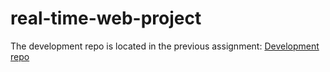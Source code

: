 # real-time-web-project

The development repo is located in the previous assignment:
[Development repo](https://github.com/IIYAMA12/real-time-web)
